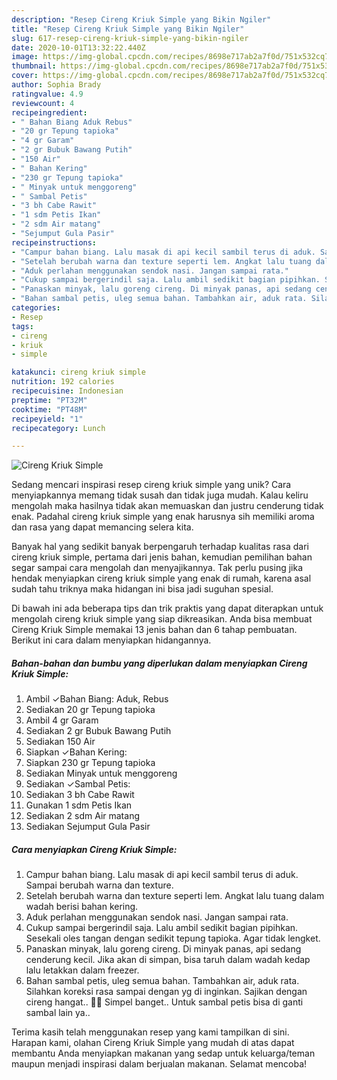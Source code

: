 ```yaml
---
description: "Resep Cireng Kriuk Simple yang Bikin Ngiler"
title: "Resep Cireng Kriuk Simple yang Bikin Ngiler"
slug: 617-resep-cireng-kriuk-simple-yang-bikin-ngiler
date: 2020-10-01T13:32:22.440Z
image: https://img-global.cpcdn.com/recipes/8698e717ab2a7f0d/751x532cq70/cireng-kriuk-simple-foto-resep-utama.jpg
thumbnail: https://img-global.cpcdn.com/recipes/8698e717ab2a7f0d/751x532cq70/cireng-kriuk-simple-foto-resep-utama.jpg
cover: https://img-global.cpcdn.com/recipes/8698e717ab2a7f0d/751x532cq70/cireng-kriuk-simple-foto-resep-utama.jpg
author: Sophia Brady
ratingvalue: 4.9
reviewcount: 4
recipeingredient:
- " Bahan Biang Aduk Rebus"
- "20 gr Tepung tapioka"
- "4 gr Garam"
- "2 gr Bubuk Bawang Putih"
- "150 Air"
- " Bahan Kering"
- "230 gr Tepung tapioka"
- " Minyak untuk menggoreng"
- " Sambal Petis"
- "3 bh Cabe Rawit"
- "1 sdm Petis Ikan"
- "2 sdm Air matang"
- "Sejumput Gula Pasir"
recipeinstructions:
- "Campur bahan biang. Lalu masak di api kecil sambil terus di aduk. Sampai berubah warna dan texture."
- "Setelah berubah warna dan texture seperti lem. Angkat lalu tuang dalam wadah berisi bahan kering."
- "Aduk perlahan menggunakan sendok nasi. Jangan sampai rata."
- "Cukup sampai bergerindil saja. Lalu ambil sedikit bagian pipihkan. Sesekali oles tangan dengan sedikit tepung tapioka. Agar tidak lengket."
- "Panaskan minyak, lalu goreng cireng. Di minyak panas, api sedang cenderung kecil. Jika akan di simpan, bisa taruh dalam wadah kedap lalu letakkan dalam freezer."
- "Bahan sambal petis, uleg semua bahan. Tambahkan air, aduk rata. Silahkan koreksi rasa sampai dengan yg di inginkan. Sajikan dengan cireng hangat.. 🤤🤤 Simpel banget.. Untuk sambal petis bisa di ganti sambal lain ya.."
categories:
- Resep
tags:
- cireng
- kriuk
- simple

katakunci: cireng kriuk simple 
nutrition: 192 calories
recipecuisine: Indonesian
preptime: "PT32M"
cooktime: "PT48M"
recipeyield: "1"
recipecategory: Lunch

---
```



![Cireng Kriuk Simple](https://img-global.cpcdn.com/recipes/8698e717ab2a7f0d/751x532cq70/cireng-kriuk-simple-foto-resep-utama.jpg)

Sedang mencari inspirasi resep cireng kriuk simple yang unik? Cara menyiapkannya memang tidak susah dan tidak juga mudah. Kalau keliru mengolah maka hasilnya tidak akan memuaskan dan justru cenderung tidak enak. Padahal cireng kriuk simple yang enak harusnya sih memiliki aroma dan rasa yang dapat memancing selera kita.



Banyak hal yang sedikit banyak berpengaruh terhadap kualitas rasa dari cireng kriuk simple, pertama dari jenis bahan, kemudian pemilihan bahan segar sampai cara mengolah dan menyajikannya. Tak perlu pusing jika hendak menyiapkan cireng kriuk simple yang enak di rumah, karena asal sudah tahu triknya maka hidangan ini bisa jadi suguhan spesial.


Di bawah ini ada beberapa tips dan trik praktis yang dapat diterapkan untuk mengolah cireng kriuk simple yang siap dikreasikan. Anda bisa membuat Cireng Kriuk Simple memakai 13 jenis bahan dan 6 tahap pembuatan. Berikut ini cara dalam menyiapkan hidangannya.

<!--inarticleads1-->

##### Bahan-bahan dan bumbu yang diperlukan dalam menyiapkan Cireng Kriuk Simple:

1. Ambil  ✓Bahan Biang: Aduk, Rebus
1. Sediakan 20 gr Tepung tapioka
1. Ambil 4 gr Garam
1. Sediakan 2 gr Bubuk Bawang Putih
1. Sediakan 150 Air
1. Siapkan  ✓Bahan Kering:
1. Siapkan 230 gr Tepung tapioka
1. Sediakan  Minyak untuk menggoreng
1. Sediakan  ✓Sambal Petis:
1. Sediakan 3 bh Cabe Rawit
1. Gunakan 1 sdm Petis Ikan
1. Sediakan 2 sdm Air matang
1. Sediakan Sejumput Gula Pasir




<!--inarticleads2-->

##### Cara menyiapkan Cireng Kriuk Simple:

1. Campur bahan biang. Lalu masak di api kecil sambil terus di aduk. Sampai berubah warna dan texture.
1. Setelah berubah warna dan texture seperti lem. Angkat lalu tuang dalam wadah berisi bahan kering.
1. Aduk perlahan menggunakan sendok nasi. Jangan sampai rata.
1. Cukup sampai bergerindil saja. Lalu ambil sedikit bagian pipihkan. Sesekali oles tangan dengan sedikit tepung tapioka. Agar tidak lengket.
1. Panaskan minyak, lalu goreng cireng. Di minyak panas, api sedang cenderung kecil. Jika akan di simpan, bisa taruh dalam wadah kedap lalu letakkan dalam freezer.
1. Bahan sambal petis, uleg semua bahan. Tambahkan air, aduk rata. Silahkan koreksi rasa sampai dengan yg di inginkan. Sajikan dengan cireng hangat.. 🤤🤤 Simpel banget.. Untuk sambal petis bisa di ganti sambal lain ya..




Terima kasih telah menggunakan resep yang kami tampilkan di sini. Harapan kami, olahan Cireng Kriuk Simple yang mudah di atas dapat membantu Anda menyiapkan makanan yang sedap untuk keluarga/teman maupun menjadi inspirasi dalam berjualan makanan. Selamat mencoba!
